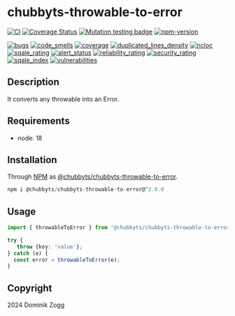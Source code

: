 # chubbyts-throwable-to-error

[![CI](https://github.com/chubbyts/chubbyts-throwable-to-error/workflows/CI/badge.svg?branch=master)](https://github.com/chubbyts/chubbyts-throwable-to-error/actions?query=workflow%3ACI)
[![Coverage Status](https://coveralls.io/repos/github/chubbyts/chubbyts-throwable-to-error/badge.svg?branch=master)](https://coveralls.io/github/chubbyts/chubbyts-throwable-to-error?branch=master)
[![Mutation testing badge](https://img.shields.io/endpoint?style=flat&url=https%3A%2F%2Fbadge-api.stryker-mutator.io%2Fgithub.com%2Fchubbyts%2Fchubbyts-throwable-to-error%2Fmaster)](https://dashboard.stryker-mutator.io/reports/github.com/chubbyts/chubbyts-throwable-to-error/master)
[![npm-version](https://img.shields.io/npm/v/@chubbyts/chubbyts-throwable-to-error.svg)](https://www.npmjs.com/package/@chubbyts/chubbyts-throwable-to-error)

[![bugs](https://sonarcloud.io/api/project_badges/measure?project=chubbyts_chubbyts-throwable-to-error&metric=bugs)](https://sonarcloud.io/dashboard?id=chubbyts_chubbyts-throwable-to-error)
[![code_smells](https://sonarcloud.io/api/project_badges/measure?project=chubbyts_chubbyts-throwable-to-error&metric=code_smells)](https://sonarcloud.io/dashboard?id=chubbyts_chubbyts-throwable-to-error)
[![coverage](https://sonarcloud.io/api/project_badges/measure?project=chubbyts_chubbyts-throwable-to-error&metric=coverage)](https://sonarcloud.io/dashboard?id=chubbyts_chubbyts-throwable-to-error)
[![duplicated_lines_density](https://sonarcloud.io/api/project_badges/measure?project=chubbyts_chubbyts-throwable-to-error&metric=duplicated_lines_density)](https://sonarcloud.io/dashboard?id=chubbyts_chubbyts-throwable-to-error)
[![ncloc](https://sonarcloud.io/api/project_badges/measure?project=chubbyts_chubbyts-throwable-to-error&metric=ncloc)](https://sonarcloud.io/dashboard?id=chubbyts_chubbyts-throwable-to-error)
[![sqale_rating](https://sonarcloud.io/api/project_badges/measure?project=chubbyts_chubbyts-throwable-to-error&metric=sqale_rating)](https://sonarcloud.io/dashboard?id=chubbyts_chubbyts-throwable-to-error)
[![alert_status](https://sonarcloud.io/api/project_badges/measure?project=chubbyts_chubbyts-throwable-to-error&metric=alert_status)](https://sonarcloud.io/dashboard?id=chubbyts_chubbyts-throwable-to-error)
[![reliability_rating](https://sonarcloud.io/api/project_badges/measure?project=chubbyts_chubbyts-throwable-to-error&metric=reliability_rating)](https://sonarcloud.io/dashboard?id=chubbyts_chubbyts-throwable-to-error)
[![security_rating](https://sonarcloud.io/api/project_badges/measure?project=chubbyts_chubbyts-throwable-to-error&metric=security_rating)](https://sonarcloud.io/dashboard?id=chubbyts_chubbyts-throwable-to-error)
[![sqale_index](https://sonarcloud.io/api/project_badges/measure?project=chubbyts_chubbyts-throwable-to-error&metric=sqale_index)](https://sonarcloud.io/dashboard?id=chubbyts_chubbyts-throwable-to-error)
[![vulnerabilities](https://sonarcloud.io/api/project_badges/measure?project=chubbyts_chubbyts-throwable-to-error&metric=vulnerabilities)](https://sonarcloud.io/dashboard?id=chubbyts_chubbyts-throwable-to-error)

## Description

It converts any throwable into an Error.

## Requirements

 * node: 18

## Installation

Through [NPM](https://www.npmjs.com) as [@chubbyts/chubbyts-throwable-to-error][1].

```ts
npm i @chubbyts/chubbyts-throwable-to-error@^2.0.0
```

## Usage

```ts
import { throwableToError } from '@chubbyts/chubbyts-throwable-to-error/throwable-to-error';

try {
   throw {key: 'value'};
} catch (e) {
  const error = throwableToError(e);
}
```

## Copyright

2024 Dominik Zogg

[1]: https://www.npmjs.com/package/@chubbyts/chubbyts-throwable-to-error
